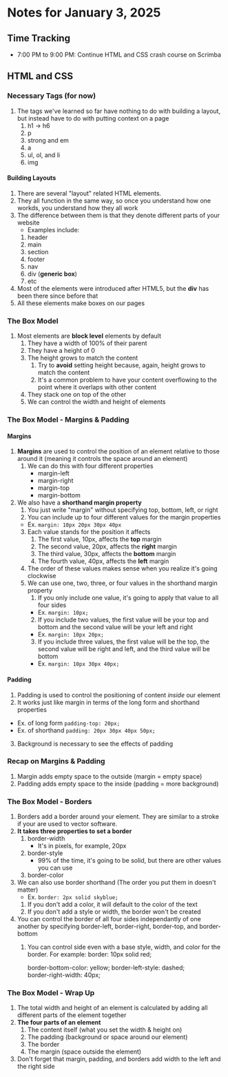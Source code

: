 # Notes for January 3, 2025

## Time Tracking

- 7:00 PM to 9:00 PM: Continue HTML and CSS crash course on Scrimba

## HTML and CSS

### Necessary Tags (for now)

1. The tags we've learned so far have nothing to do with building a layout, but instead have to do with putting context on a page
    1. h1 -> h6
    2. p
    3. strong and em
    4. a
    5. ul, ol, and li
    6. img

#### Building Layouts

1. There are several "layout" related HTML elements.
2. They all function in the same way, so once you understand how one workds, you understand how they all work
3. The difference between them is that they denote different parts of your website
    - Examples include:
    1. header
    2. main
    3. section
    4. footer
    5. nav
    6. div (**generic box**)
    7. etc
4. Most of the elements were introduced after HTML5, but the **div** has been there since before that
5. All these elements make boxes on our pages

### The Box Model

1. Most elements are **block level** elements by default
    1. They have a width of 100% of their parent
    2. They have a height of 0
    3. The height grows to match the content
        1. Try to **avoid** setting height because, again, height grows to match the content
        2. It's a common problem to have your content overflowing to the point where it overlaps with other content
    4. They stack one on top of the other
    5. We can control the width and height of elements

### The Box Model - Margins & Padding

#### Margins

1. **Margins** are used to control the position of an element relative to those around it (meaning it controls the space around an element)
    1. We can do this with four different properties
        - margin-left
        - margin-right
        - margin-top
        - margin-bottom
2. We also have a **shorthand margin property**
    1. You just write "margin" without specifying top, bottom, left, or right
    2. You can include up to four different values for the margin properties 
    - Ex. `margin: 10px 20px 30px 40px`
    3. Each value stands for the position it affects
        1. The first value, 10px, affects the **top** margin
        2. The second value, 20px, affects the **right** margin
        3. The third value, 30px, affects the **bottom** margin
        4. The fourth value, 40px, affects the **left** margin
    4. The order of these values makes sense when you realize it's going clockwise
    5. We can use one, two, three, or four values in the shorthand margin property
        1. If you only include one value, it's going to apply that value to all four sides
        - Ex. `margin: 10px;`
        2. If you include two values, the first value will be your top and bottom and the second value will be your left and right
        - Ex. `margin: 10px 20px;`
        3. If you include three values, the first value will be the top, the second value will be right and left, and the third value will be bottom
        - Ex. `margin: 10px 30px 40px;`

#### Padding

1. Padding is used to control the positioning of content *inside* our element
2. It works just like margin in terms of the long form and shorthand properties
- Ex. of long form `padding-top: 20px;`
- Ex. of shorthand `padding: 20px 30px 40px 50px;`
3. Background is necessary to see the effects of padding

### Recap on Margins & Padding

1. Margin adds empty space to the outside (margin = empty space)
2. Padding adds empty space to the inside (padding = more background)

### The Box Model - Borders

1. Borders add a border around your element. They are similar to a stroke if your are used to vector software.
2. **It takes three properties to set a border**
    1. border-width
        - It's in pixels, for example, 20px
    2. border-style
        - 99% of the time, it's going to be solid, but there are other values you can use
    3. border-color
3. We can also use border shorthand (The order you put them in doesn't matter)
    - Ex. `border: 2px solid skyblue;`
    1. If you don't add a color, it will default to the color of the text
    2. If you don't add a style or width, the border won't be created
4. You can control the border of all four sides independantly of one another by specifying border-left, border-right, border-top, and border-bottom
    1. You can control side even with a base style, width, and color for the border. For example:
        border: 10px solid red;
        
        border-bottom-color: yellow; 
        border-left-style: dashed;   
        border-right-width: 40px;

### The Box Model - Wrap Up

1. The total width and height of an element is calculated by adding all different parts of the element together
2. **The four parts of an element**
    1. The content itself (what you set the width & height on)
    2. The padding (background or space around our element)
    3. The border
    4. The margin (space outside the element)
3. Don't forget that margin, padding, and borders add width to the left and the right side